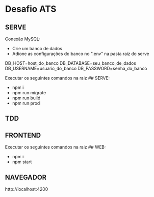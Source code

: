 # Desafio ATS

## SERVE

Conexão MySQL:
- Crie um banco de dados
- Adione as configurações do banco no ".env" na pasta raiz do serve

DB_HOST=host_do_banco
DB_DATABASE=seu_banco_de_dados
DB_USERNAME=usuario_do_banco
DB_PASSWORD=senha_do_banco

Executar os seguintes comandos na raiz ## SERVE:
- npm i
- npm run migrate
- npm run build
- npm run prod

## TDD

## FRONTEND

Executar os seguintes comandos na raiz ## WEB:
- npm i
- npm start

## NAVEGADOR
http://localhost:4200
